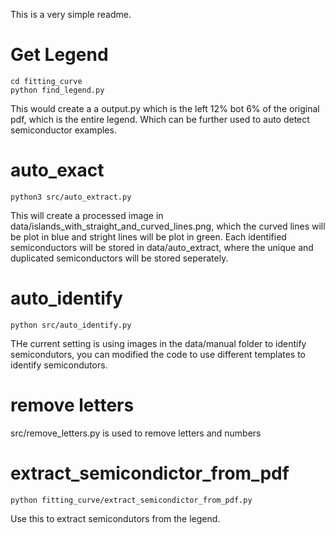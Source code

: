 This is a very simple readme.

# Get Legend
```
cd fitting_curve
python find_legend.py
```
This would create a a output.py which is the left 12% bot 6% of the original pdf, which is the entire legend. Which can be further used to auto detect semiconductor examples.

# auto_exact
```
python3 src/auto_extract.py
```
This will create a processed image in data/islands_with_straight_and_curved_lines.png, which the curved lines will be plot in blue and stright lines will be plot in green. Each identified semiconductors will be stored in data/auto_extract, where the unique and duplicated semiconductors will be stored seperately. 

# auto_identify
```
python src/auto_identify.py
```

THe current setting is using images in the data/manual folder to identify semicondutors, you can modified the code to use different templates to identify semicondutors.

# remove letters
src/remove_letters.py is used to remove letters and numbers

# extract_semicondictor_from_pdf
```
python fitting_curve/extract_semicondictor_from_pdf.py
```
Use this to extract semicondutors from the legend.